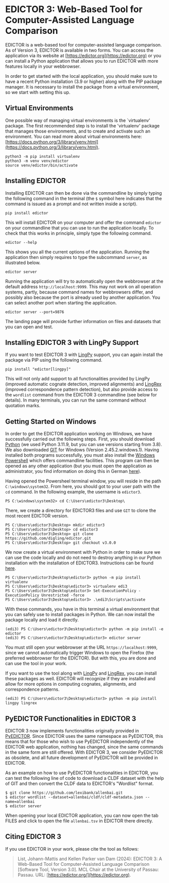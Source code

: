 # EDICTOR 3: Web-Based Tool for Computer-Assisted Language Comparison

EDICTOR is a web-based tool for computer-assisted language comparison. As of Version 3, EDICTOR is available in two forms. You can access the application via its website at [https://edictor.org](https://edictor.org) or you can install a Python application that allows you to run EDICTOR with more features locally in your webbrowser.

In order to get started with the local application, you should make sure to have a recent Python installation (3.9 or higher) along with the PIP package manager. It is necessary to install the package from a virtual environment, so we start with setting this up.

## Virtual Environments

One possible way of managing virtual environments is the `virtualenv' package. The first recommended step is to install the 'virtualenv' package that manages those environments, and to create and activate such an environment. You can read more about virtual environments here: [https://docs.python.org/3/library/venv.html](https://docs.python.org/3/library/venv.html).

```shell
python3 -m pip install virtualenv
python3 -m venv venv/edictor
source venv/edictor/bin/activate
```

## Installing EDICTOR

Installing EDICTOR can then be done via the commandline by simply typing the following command in the terminal (the `$` symbol here indicates that the command is issued as a prompt and not written inside a script).

```shell
pip install edictor
```

This will install EDICTOR on your computer and offer the command `edictor` on your commandline that you can use to run the application locally. To check that this works in principle, simply type the following command.

```shell
edictor --help
```

This shows you all the current options of the application. Running the application then simply requires to type the subcommand `server`, as illustrated below.

```shell
edictor server
```

Running the application will try to automatically open the webbrowser at the default address `http://localhost:9999`. This may not work on all operation systems, partly, because command names for webbrowsers differ, and possibly also because the port is already used by another application. You can select another port when starting the application.

```shell
edictor server --port=9876
```

The landing page will provide further information on files and datasets that you can open and test.

## Installing EDICTOR 3 with LingPy Support

If you want to test EDICTOR 3 with [LingPy](https://pypi.org/project/lingpy) support, you can again install the package via PIP using the following command.

```shell
pip install "edictor[lingpy]"
```

This will not only add support to all functionalities provided by LingPy (improved automatic cognate detection, improved alignments) and [LingRex](https://pypi.org/project/lingrex) (improved correspondence pattern detection), but also provide access to the `wordlist` command from the EDICTOR 3 commandline (see below for details). In many terminals, you can run the same command without quotation marks.

## Getting Started on Windows

In order to get the EDICTOR application working on Windows, we have successfully carried out the following steps. First, you should download [Python](https://python.org) (we used Python 3.11.9, but you can use versions starting from 3.8). We also downloaded [GIT](https://www.git-scm.com/) for Windows (Version 2.45.2.windows.1). Having installed both programs successfully, you must also install the [Windows Powershell](https://learn.microsoft.com/en-us/powershell/?view=powershell-7.4) which offers commandline facilities. This program can then be opened as any other application (but you must open the application as administrator, you find information on doing this in German [here](https://www.heise.de/tipps-tricks/Windows-Powershell-Skript-ausfuehren-4672163.html)). 

Having opened the Powersheel terminal window, you will reside in the path `C:\windows\system32`. From here, you should got to your user path with the `cd` command. In the following example, the username is `edictor3`.

```shell
PS C:\windows\system32> cd C:\Users\edictor3\Desktop\
```

There, we create a directory for EDICTOR3 files and use `GIT` to clone the most recent EDICTOR version.

```shell
PS C:\Users\edictor3\Desktop> mkdir edictor3
PS C:\Users\edictor3\Desktop> cd edictor3
PS C:\Users\edictor3\Desktop> git clone https://github.com/digling/edictor.git
PS C:\Users\edictor3\Desktop> git checkout v3.0.0
```

We now create a virtual environment with Python in order to make sure we can use the code locally and do not need to destroy anything in our Python installation with the installation of EDICTOR3. Instructions can be found [here](https://mothergeo-py.readthedocs.io/en/latest/development/how-to/venv-win.html). 

```shell
PS C:\Users\edictor3\Desktop\edictor3> python -m pip install virtualenv
PS C:\Users\edictor3\Desktop\edictor3> virtualenv edi3
PS C:\Users\edictor3\Desktop\edictor3> Set-ExecutionPolicy -ExecutionPolicy Unrestricted -force
PS C:\Users\edictor3\Desktop\edictor3> .\edi3\Scripts\activate
```

With these commands, you have in this terminal a virtual environment that you can safely use to install packages in Python. We can now install the package locally and load it directly.

```shell
(edi3) PS C:\Users\edictor3\Desktop\edictor3> python -m pip install -e edictor
(edi3) PS C:\Users\edictor3\Desktop\edictor3> edictor server
```

You must still open your webbrowser at the URL `https://localhost:9999`, since we cannot automatically trigger Windows to open the Firefox (the preferred webbrowser for the EDICTOR). But with this, you are done and can use the tool in your work.

If you want to use the tool along with [LingPy](https://lingpy.org) and [LingRex](https://pypi.org/project/lingrex), you can install these packages as well. EDICTOR will recognize if they are installed and allow for more options in computing cognates, alignments, and correspondence patterns. 

```shell
(edi3) PS C:\Users\edictor3\Desktop\edictor3> python -m pip install lingpy lingrex
```

## PyEDICTOR Functionalities in EDICTOR 3

EDICTOR 3 now implements functionalities originally provided in [PyEDICTOR](https://pypi.org/project/pyedictor). Since EDICTOR uses the same namespace as PyEDICTOR, 
this means that for those who wish to use PyEDICTOR independently of the EDICTOR web application, nothing has changed, since the same commands in the same form are still offered. 
With EDICTOR 3, we consider PyEDICTOR as obsolete, and all future development of PyEDICTOR will be provided in EDICTOR.

As an example on how to use PyEDICTOR functionalities in EDICTOR, you can test the following line of code to download a CLDF dataset with the
help of GIT and then convert the CLDF data to EDICTOR's "Wordlist" format.

```shell
$ git clone https://github.com/lexibank/allenbai.git
$ edictor wordlist --dataset=allenbai/cldf/cldf-metadata.json --name=allenbai
$ edictor server
```

When opening your local EDICTOR application, you can now open the tab FILES and click to open the file `allenbai.tsv` in EDICTOR there directly.

## Citing EDICTOR 3

If you use EDICTOR in your work, please cite the tool as follows:

> List, Johann-Mattis and Kellen Parker van Dam (2024): EDICTOR 3: A Web-Based Tool for Computer-Assisted Language Comparison [Software Tool, Version 3.0]. MCL Chair at the University of Passau: Passau. URL: [https://edictor.org/](https://edictor.org).

